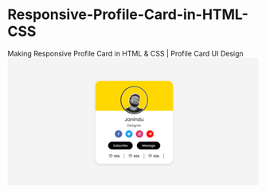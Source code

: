 # Responsive-Profile-Card-in-HTML-CSS
Making Responsive Profile Card in HTML &amp; CSS | Profile Card UI Design
 <img src="https://github.com/JaninduTW/Responsive-Profile-Card-in-HTML-CSS/blob/main/Profile-Card.png?raw=true" alt="My-Profile-Card" class="profile-card">
